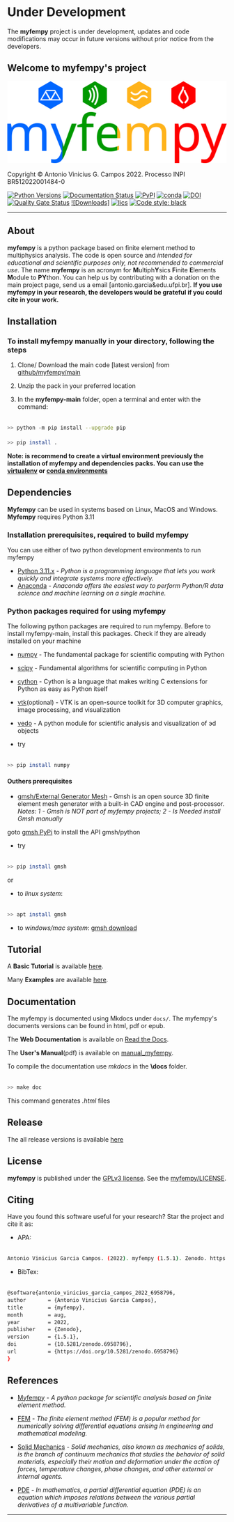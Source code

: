 # Under Development

The **myfempy** project is under development, updates and code modifications may occur in future versions without prior notice from the developers.

## Welcome to myfempy's project

![myfempy_logo](docs/assets/logo.png)

Copyright © Antonio Vinicius G. Campos 2022. Processo INPI BR512022001484-0

[![Python Versions]()]()
[![Documentation Status](https://readthedocs.org/projects/myfempy/badge/?version=latest)](https://myfempy.readthedocs.io/en/latest/?badge=latest)
[![PyPI]()]() [![conda]()]()
[![DOI](https://zenodo.org/badge/DOI/10.5281/zenodo.6958796.svg)](https://doi.org/10.5281/zenodo.6958796)
[![Quality Gate Status](https://sonarcloud.io/api/project_badges/measure?project=avgcampos_myfempy&metric=alert_status)](https://sonarcloud.io/summary/new_code?id=avgcampos_myfempy)
[![Downloads]]()
[![lics](https://img.shields.io/badge/license-GPL-blue.svg)](https://en.wikipedia.org/wiki/GNU_General_Public_License)
[![Code style: black](https://img.shields.io/badge/code%20style-black-000000.svg?style=flat&logo=appveyor)]([https://github.com/psf/black](https://github.com/psf/black))


-----------

## About

**myfempy** is a python package based on finite element method to multiphysics analysis. The code is open source and *intended for educational and scientific purposes only, not recommended to commercial use*. The name **myfempy** is an acronym for **M**ultiph**Y**sics **F**inite **E**lements **M**odule to **PY**thon. You can help us by contributing with a donation on the main project page, send us a email [antonio.garcia&edu.ufpi.br]. **If you use myfempy in your research, the  developers would be grateful if you could cite in your work.**

## Installation

### To install myfempy manually in your directory, following the steps

1. Clone/ Download the main code [latest version] from [github/myfempy/main](https://github.com/easycae-3d/myfempy/)

2. Unzip the pack in your preferred location

3. In the **myfempy-main** folder, open a terminal and enter with the command:

```bash

>> python -m pip install --upgrade pip

>> pip install .

```

**Note: is recommend to create a virtual environment previously the installation of **myfempy** and dependencies packs. You can use the [virtualenv](https://virtualenv.pypa.io/en/latest/) or [conda environments](https://conda.io/projects/conda/en/latest/user-guide/tasks/manage-environments.html)**

## Dependencies

**Myfempy** can be used in systems based on Linux, MacOS and Windows. **Myfempy** requires Python 3.11

### Installation prerequisites, required to build **myfempy**

You can use either of two python development environments to run myfempy

- [Python 3.11.x](https://www.python.org/) - *Python is a programming language that lets you work quickly and integrate systems more effectively.*
- [Anaconda](https://www.anaconda.com/) - *Anaconda offers the easiest way to perform Python/R data science and machine learning on a single machine.*

### Python packages required for using **myfempy**

The following python packages are required to run myfempy. Before to install myfempy-main, install this packages. Check if they are already installed on your machine

- [numpy](https://numpy.org/) - The fundamental package for scientific computing with Python
- [scipy](https://scipy.org/) - Fundamental algorithms for scientific computing in Python
- [cython](https://cython.org/) - Cython is a language that makes writing C extensions for Python as easy as Python itself
- [vtk](https://pypi.org/project/vtk/)(optional) - VTK is an open-source toolkit for 3D computer graphics, image processing, and visualization
- [vedo](https://vedo.embl.es/) - A python module for scientific analysis and visualization of эd objects

- try

```bash

>> pip install numpy

```

#### Outhers prerequisites

- [gmsh/External Generator Mesh](https://gmsh.info/) - Gmsh is an open source 3D finite element mesh generator with a built-in CAD engine and post-processor. *Notes: 1 - Gmsh is NOT part of myfempy projects;  2 - Is Needed install Gmsh manually*

goto [gmsh PyPi](https://pypi.org/project/gmsh/) to install the API gmsh/python

- try

```bash

>> pip install gmsh 

```

or

- to *linux system*:

```bash

>> apt install gmsh

```

- to *windows/mac system*: [gmsh download](https://gmsh.info/#Download)

## Tutorial

A **Basic Tutorial** is available [here](https://myfempy.readthedocs.io/en/latest/tutorial/).

Many **Examples** are available [here](https://github.com/avgcampos/myfempy/tree/main/examples).

## Documentation

The myfempy is documented using Mkdocs under `docs/`. The myfempy's documents versions can be found in html, pdf or epub.

The **Web Documentation** is available on [Read the Docs](https://myfempy.readthedocs.io/).

The **User's Manual**(pdf) is available on [manual_myfempy](https://myfempy.readthedocs.io/en/latest/user_guide/).

To compile the documentation use *mkdocs* in the **\docs** folder.

```bash

>> make doc

```

This command generates *.html* files

## Release

The all release versions is available [here](https://github.com/avgcampos/myfempy/releases)

## License

**myfempy** is published under the [GPLv3 license](https://www.gnu.org/licenses/gpl-3.0.en.html). See the [myfempy/LICENSE](https://github.com/easycae-3d/myfempy/blob/main/LICENSE.txt).

<!-- ## >> Acknowledgment -->

## Citing

Have you found this software useful for your research? Star the project and cite it as:

- APA:

```bash

Antonio Vinicius Garcia Campos. (2022). myfempy (1.5.1). Zenodo. https://doi.org/10.5281/zenodo.6958796

```

- BibTex:

```bash

@software{antonio_vinicius_garcia_campos_2022_6958796,
author       = {Antonio Vinicius Garcia Campos},
title        = {myfempy},
month        = aug,
year         = 2022,
publisher    = {Zenodo},
version      = {1.5.1},
doi          = {10.5281/zenodo.6958796},
url          = {https://doi.org/10.5281/zenodo.6958796}
}

```
  
## References

- [Myfempy](https://myfempy.readthedocs.io/) - *A python package for scientific analysis based on finite element method.*

- [FEM](https://en.wikipedia.org/wiki/Finite_element_method) - *The finite element method (FEM) is a popular method for numerically solving differential equations arising in engineering and mathematical modeling.*

- [Solid Mechanics](https://en.wikipedia.org/wiki/Solid_mechanics) - *Solid mechanics, also known as mechanics of solids, is the branch of continuum mechanics that studies the behavior of solid materials, especially their motion and deformation under the action of forces, temperature changes, phase changes, and other external or internal agents.*

- [PDE](https://en.wikipedia.org/wiki/Partial_differential_equation) - *In mathematics, a partial differential equation (PDE) is an equation which imposes relations between the various partial derivatives of a multivariable function.*

-----------

<!-- 
## Project tree structure

``` bash
/myfempy
|   __about__.py
|   __init__.py
|
+---core
|   |   utilities.py
|   |
|   +---elements
|   |   |   element.py
|   |   |   heatPlane.py
|   |   |   structPlane.py
|   |   |   structPlate.py
|   |   |   structSolid.py
|   |
|   +---geometry
|   |   |   geometry.py
|   |   |   rectangle.py
|   |   |   thickness.py
|   |
|   +---material
|   |   |   heatplane.py
|   |   |   material.py
|   |   |   microscale.py
|   |   |   planestrain.py
|   |   |   planestress.py
|   |   |   solid.py
|   |
|   +---mesh
|   |   |   gmsh.py
|   |   |   legacyquad4.py
|   |   |   legacytria3.py
|   |   |   mesh.py
|   |
|   +---physic
|   |   |   acustic.py
|   |   |   bcstruct.py
|   |   |   bcthermal.py
|   |   |   fluidflow.py
|   |   |   loadstruct.py
|   |   |   loadthermal.py
|   |   |   structural.py
|   |   |   thermal.py
|   |   |   thermstructcoup.py
|   |
|   +---shapes
|   |   |   hexa20.py
|   |   |   hexa8.py
|   |   |   line.py
|   |   |   line2.py
|   |   |   line3.py
|   |   |   quad4.py
|   |   |   quad4_tasks.c
|   |   |   quad4_tasks.pyx
|   |   |   quad8.py
|   |   |   shape.py
|   |   |   tetr10.py
|   |   |   tetr4.py
|   |   |   tria3.py
|   |   |   tria3_tasks.c
|   |   |   tria3_tasks.pyx
|   |   |   tria6.py
|   |
|   +---solver
|   |   |   acustic.py
|   |   |   assembler.py
|   |   |   assemblerfull.py
|   |   |   assemblerfull_cython_v4.c
|   |   |   assemblerfull_cython_v4.pyx
|   |   |   assemblerfull_numpy_v1.py
|   |   |   assemblersymm.py
|   |   |   assemblersymm_cython_v4.c
|   |   |   assemblersymm_cython_v4.pyx
|   |   |   assemblersymm_numpy_v1.py
|   |   |   cyclicsymm.py
|   |   |   dynamic.py
|   |   |   dynmodal.py
|   |   |   dynsteadystatelinear.py
|   |   |   fluid.py
|   |   |   solver.py
|   |   |   steadystatelinear.py
|   |   |   steadystatelineariterative.py
|   |   |   steadystatenonlinear.py
|   |   |   thermal.py
|
+---io
|   |   iocsv.py
|   |   iogmsh.py
|   |   iovtk.py
|
+---plots
|   |   meshquality.py
|   |   physics.py
|   |   plotmesh.py
|   |   plotxy.py
|   |   postplot.py
|   |   prevplot.py
|
+---setup
|   |   fea.py
|   |   model.py
|   |   physics.py
|   |   results.py
|   |   topopt.py
|
+---utils
|   |   logo.png
|   |   logo.txt
|   |   utils.py

``` -->

<!-- ## Changelog

The changelog is formatted with the standard [Keep a Changelog](https://keepachangelog.com/en/1.1.0/).

### [v0.5.1]

### [v0.5.0]

- Added: `myfempy.core.shapes.tria6.Tria6` New FE second order triangular 6-nodes
- Added: `myfempy.core.shapes.quad8.Quad8` New FE second order quadrilateral 8-nodes -->
